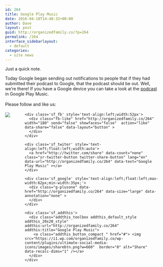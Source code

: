 ```yaml
---
id: 264
title: Google Play Music
date: 2016-04-18T14:48:32+00:00
author: Dave
layout: post
guid: http://organizedfamily.co/?p=264
permalink: /264
interface_sidebarlayout:
  - default
categories:
  - site news
---
```

Just a quick note.

Today Google began sending out notifications to people that if they had submitted their podcast to Google, that the podcast should be out. Well, we&#8217;re there! If you have a Google device you can take a look at the [podcast](https://goo.gl/app/playmusic?ibi=com.google.PlayMusic&isi=691797987&ius=googleplaymusic&link=https://play.google.com/music/m/Id4dvr4k7qql47ydnxko26rcake?t%3DOrganized_Family) in Google Play Music.

<div class='sfsi_Sicons' style='width: 100%; display: inline-block; vertical-align: middle; text-align:left'>
  <div style='margin:0px 8px 0px 0px; line-height: 24px'>
    <span>Please follow and like us:</span>
  </div>
  
  <div class='sfsi_socialwpr'>
    <div class='sf_subscrbe' style='text-align:left;float:left;width:64px'>
      <a href="http://www.specificfeeds.com/widget/emailsubscribe/MTc5ODgx/OA==/" target="_blank"><img src="https://i2.wp.com/organizedfamily.co/wp-content/plugins/ultimate-social-media-icons/images/follow_subscribe.png?w=660" data-recalc-dims="1" /></a>
    </div>
    
    <div class='sf_fb' style='text-align:left;width:52px'>
      <div class="fb-like" href="http://organizedfamily.co/264" width="180" send="false" showfaces="false"  action="like" data-share="false" data-layout="button" >
      </div>
    </div>
    
    <div class='sf_twiter' style='text-align:left;float:left;width:auto'>
      <a href="http://twitter.com/share" data-count="none" class="sr-twitter-button twitter-share-button" lang="en" data-url="http://organizedfamily.co/264" data-text="Google Play Music" ></a>
    </div>
    
    <div class='sf_google' style='text-align:left;float:left;max-width:62px;min-width:35px;'>
      <div class="g-plusone" data-href="http://organizedfamily.co/264" data-size="large" data-annotation="none" >
      </div>
    </div>
    
    <div class='sf_addthis'>
      <div class="addthis_toolbox addthis_default_style addthis_20x20_style" addthis:url="http://organizedfamily.co/264" addthis:title="Google Play Music">
        <a class="addthis_button_compact " href="#"> <img src="https://i1.wp.com/organizedfamily.co/wp-content/plugins/ultimate-social-media-icons/images/sharebtn.png?w=660"  border="0" alt="Share" data-recalc-dims="1" /></a>
      </div>
    </div>
  </div>
</div>